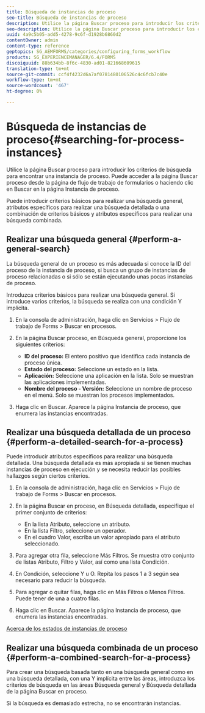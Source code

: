 ```yaml
---
title: Búsqueda de instancias de proceso
seo-title: Búsqueda de instancias de proceso
description: Utilice la página Buscar proceso para introducir los criterios de búsqueda para encontrar una instancia de proceso.
seo-description: Utilice la página Buscar proceso para introducir los criterios de búsqueda para encontrar una instancia de proceso.
uuid: 4a9c5b05-add5-4278-9c6f-d1928b6860d2
contentOwner: admin
content-type: reference
geptopics: SG_AEMFORMS/categories/configuring_forms_workflow
products: SG_EXPERIENCEMANAGER/6.4/FORMS
discoiquuid: 88b634bb-8f6c-4830-ad01-821668609615
translation-type: tm+mt
source-git-commit: ccf4f4232d6a7af0781480106526c4c6fcb7c40e
workflow-type: tm+mt
source-wordcount: '467'
ht-degree: 0%

---
```



# Búsqueda de instancias de proceso{#searching-for-process-instances}

Utilice la página Buscar proceso para introducir los criterios de búsqueda para encontrar una instancia de proceso. Puede acceder a la página Buscar proceso desde la página de flujo de trabajo de formularios o haciendo clic en Buscar en la página Instancia de proceso.

Puede introducir criterios básicos para realizar una búsqueda general, atributos específicos para realizar una búsqueda detallada o una combinación de criterios básicos y atributos específicos para realizar una búsqueda combinada.

## Realizar una búsqueda general {#perform-a-general-search}

La búsqueda general de un proceso es más adecuada si conoce la ID del proceso de la instancia de proceso, si busca un grupo de instancias de proceso relacionadas o si sólo se están ejecutando unas pocas instancias de proceso.

Introduzca criterios básicos para realizar una búsqueda general. Si introduce varios criterios, la búsqueda se realiza con una condición Y implícita.

1. En la consola de administración, haga clic en Servicios > Flujo de trabajo de Forms > Buscar en procesos.
1. En la página Buscar proceso, en Búsqueda general, proporcione los siguientes criterios:

   * **ID del proceso:** El entero positivo que identifica cada instancia de proceso única.
   * **Estado del proceso:** Seleccione un estado en la lista.
   * **Aplicación:** Seleccione una aplicación en la lista. Solo se muestran las aplicaciones implementadas.
   * **Nombre del proceso - Versión:** Seleccione un nombre de proceso en el menú. Solo se muestran los procesos implementados.

1. Haga clic en Buscar. Aparece la página Instancia de proceso, que enumera las instancias encontradas.

## Realizar una búsqueda detallada de un proceso {#perform-a-detailed-search-for-a-process}

Puede introducir atributos específicos para realizar una búsqueda detallada. Una búsqueda detallada es más apropiada si se tienen muchas instancias de proceso en ejecución y se necesita reducir las posibles hallazgos según ciertos criterios.

1. En la consola de administración, haga clic en Servicios > Flujo de trabajo de Forms > Buscar en procesos.
1. En la página Buscar en proceso, en Búsqueda detallada, especifique el primer conjunto de criterios:

   * En la lista Atributo, seleccione un atributo.
   * En la lista Filtro, seleccione un operador.
   * En el cuadro Valor, escriba un valor apropiado para el atributo seleccionado.

1. Para agregar otra fila, seleccione Más Filtros. Se muestra otro conjunto de listas Atributo, Filtro y Valor, así como una lista Condición.
1. En Condición, seleccione Y u O. Repita los pasos 1 a 3 según sea necesario para reducir la búsqueda.
1. Para agregar o quitar filas, haga clic en Más Filtros o Menos Filtros. Puede tener de una a cuatro filas.
1. Haga clic en Buscar. Aparece la página Instancia de proceso, que enumera las instancias encontradas.

[Acerca de los estados de instancias de proceso](/help/forms/using/admin-help/processes.md#about-process-instance-statuses)

## Realizar una búsqueda combinada de un proceso {#perform-a-combined-search-for-a-process}

Para crear una búsqueda basada tanto en una búsqueda general como en una búsqueda detallada, con una Y implícita entre las áreas, introduzca los criterios de búsqueda en las áreas Búsqueda general y Búsqueda detallada de la página Buscar en proceso.

Si la búsqueda es demasiado estrecha, no se encontrarán instancias.
